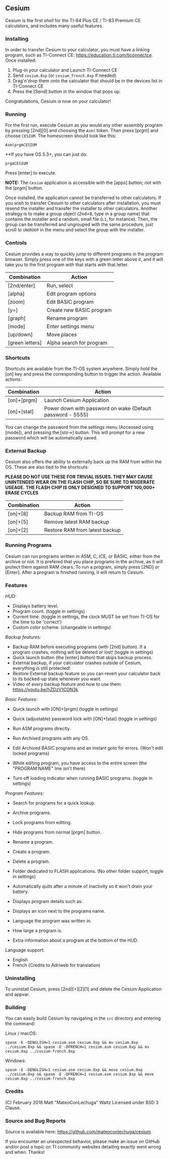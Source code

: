 ## Cesium

Cesium is the first *shell* for the TI-84 Plus CE / TI-83 Premium CE calculators, and includes many useful features.

### Installing

In order to transfer Cesium to your calculator, you must have a linking program, such as TI-Connect CE: https://education.ti.com/ticonnectce. Once installed:

1. Plug-in your calculator and Launch TI-Connect CE
2. Send `cesium.8xp` (or `cesium_french.8xp` if needed)
3. Drag'n'drop them onto the calculator that should be in the devices list in TI-Connect CE
4. Press the [Send] button in the window that pops up.

Congratulations, Cesium is now on your calculator!

### Running
For the first run, execute Cesium as you would any other assembly program by pressing [2nd][0] and choosing the `Asm(` token.
Then press [prgm] and choose `CESIUM`. The homescreen should look like this:

    Asm(prgmCESIUM

**If you have OS 5.3+, you can just do:

    prgmCESIUM

Press [enter] to execute.

**NOTE:** The `Cesium` application is accessible with the [apps] button; *not* with the [prgm] button.

Once installed, the application cannot be transferred to other calculators. If you wish to transfer Cesium to other calculators after installation, you must resend the installer and transfer the installer to other calculators.
Another strategy is to make a group object (<kbd>2nd</kbd><kbd>+</kbd><kbd>8</kbd>, type in a group name) that contains the installer and a random, small file (`L1`, for instance).  Then, the group can be transferred and ungrouped with the same procedure, just scroll to `UNGROUP` in the menu and select the group with the installer.

### Controls
Cesium provides a way to quickly jump to different programs in the program browser. Simply press one of the keys with a green letter above it, and it will take you to the first program with that starts with that letter.

| Combination     | Action                   |
|-----------------|--------------------------|
| [2nd/enter]     | Run, select              |
| [alpha]         | Edit program options     |
| [zoom]          | Edit BASIC program       |
| [y=]            | Create new BASIC program |
| [graph]         | Rename program           |
| [mode]          | Enter settings menu      |
| [up/down]       | Move places              |
| [green letters] | Alpha search for program |

### Shortcuts
Shortcuts are available from the TI-OS system anywhere. Simply hold the [on] key and press the corresponding button to trigger the action.
Available actions:

| Combination | Action                                                     |
|-------------|------------------------------------------------------------|
| [on]+[prgm] | Launch Cesium Application                                  |
| [on]+[stat] | Power down with password on wake (Default password - 5555) |

You can change the password from the settings menu (Accessed using [mode]), and pressing the [sto->] button. This will prompt for a new password which will be automatically saved.

### External Backup
Cesium also offers the ability to externally back up the RAM from within the OS. These are also tied to the shortcuts:

**PLEASE DO NOT USE THESE FOR TRIVIAL ISSUES. THEY MAY CAUSE UNINTENDED WEAR ON THE FLASH CHIP, SO BE SURE TO MODERATE USEAGE.**
**THE FLASH CHIP IS ONLY DESIGNED TO SUPPORT 100,000+ ERASE CYCLES**

| Combination | Action                                                     |
|-------------|------------------------------------------------------------|
| [on]+[8]    | Backup RAM from TI-OS                                      |
| [on]+[5]    | Remove latest RAM backup                                   |
| [on]+[2]    | Restore RAM from latest backup                             |

### Running Programs
Cesium can run programs written in ASM, C, ICE, or BASIC, either from the archive or not. It is prefered that you place programs in the archive, as it will protect them against RAM clears.
To run a program, simply press [2ND] or [Enter]. After a program is finished running, it will return to Cesium.

### Features
*HUD:*
* Displays battery level.
* Program count. (toggle in settings)
* Current time. (toggle in settings, the clock MUST be set from TI-OS for the time to be 'correct')
* Custom color scheme. (changeable in settings)

*Backup features:*
* Backup RAM before executing programs (with [2nd] button). If a program crashes, nothing will be deleted or lost! (toggle in settings)
* Quick launch button (the [enter] button) that skips backup process.
* External backup, if your calculator crashes outside of Cesium, everything is still protected!
* Restore External backup feature so you can revert your calculator back to its backed-up state whenever you want.
* Video of every backup feature and how to use them: https://youtu.be/hZDzV1CDN3k

*Basic Features:*
* Quick launch with [ON]+[prgm] (toggle in settings)
* Quick (adjustable) password lock with [ON]+[stat] (toggle in settings)

* Run ASM programs directly.
* Run Archived programs with any OS.
* Edit Archived BASIC programs and an instant goto for errors. (Won't edit locked programs)
* While editing program, you have access to the entire screen (the "PROGRAM:NAME" line isn't there)
* Turn off loading indicator when running BASIC programs. (toggle in settings)

*Program Features:*
* Search for programs for a quick lookup.
* Archive programs.
* Lock programs from editing.
* Hide programs from normal [prgm] button.
* Rename a program.
* Create a program.
* Delete a program.

* Folder dedicated to FLASH applications. (No other folder support, toggle in settings)
* Automatically quits after a minute of inactivity so it won't drain your battery.

* Displays program details such as:
* Displays an icon next to the programs name.
* Language the program was written in.
* How large a program is.
* Extra information about a program at the bottom of the HUD.

Language support:
* English
* French (Credits to Adriweb for translation) 

### Uninstalling
To uninstall Cesium, press [2nd][+][2][1] and delete the Cesium Application and appvar.  

### Building
You can easily build Cesium by navigating in the `src` directory and entering the command:

Linux / macOS:

    spasm -E -DENGLISH=1 cesium.asm cesium.8xp && mv cesium.8xp ../cesium.8xp && spasm -E -DFRENCH=1 cesium.asm cesium.8xp && mv cesium.8xp ../cesium-french.8xp

Windows:

    spasm -E -DENGLISH=1 cesium.asm cesium.8xp && move cesium.8xp ../cesium.8xp && spasm -E -DFRENCH=1 cesium.asm cesium.8xp && move cesium.8xp ../cesium-french.8xp

### Credits
(C) February 2018 Matt "MateoConLechuga" Waltz
Licensed under BSD 3 Clause.

### Source and Bug Reports
Source is available here: https://github.com/mateoconlechuga/cesium

If you encounter an unexpected behavior, please make an issue on GitHub and/or post a topic on TI community websites detailing exactly went wrong and when. Thanks!
